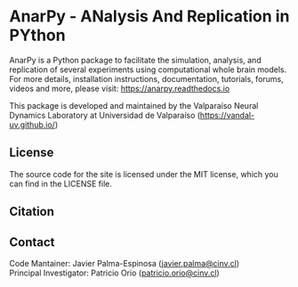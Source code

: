 AnarPy - ANalysis And Replication in PYthon
==============================

AnarPy is a Python package to facilitate the simulation, analysis, and replication of several experiments using computational whole brain models.
For more details, installation instructions, documentation, tutorials, forums, videos and more, please visit: https://anarpy.readthedocs.io

This package is developed and maintained by the Valparaíso Neural Dynamics Laboratory at Universidad de Valparaíso (https://vandal-uv.github.io/)

License
------------
The source code for the site is licensed under the MIT license, which you can find in the LICENSE file.

Citation
------------

Contact
------------
Code Mantainer: Javier Palma-Espinosa (javier.palma@cinv.cl)   
Principal Investigator: Patricio Orio (patricio.orio@cinv.cl)
